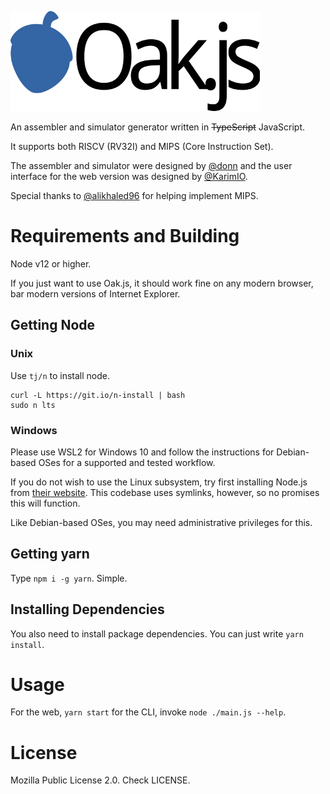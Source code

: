 ![Oak.js](public/images/logo.png)

An assembler and simulator generator written in ~~TypeScript~~ JavaScript.

It supports both RISCV (RV32I) and MIPS (Core Instruction Set).

The assembler and simulator were designed by [@donn](https://github.com/donn) and the user interface for the web version was designed by [@KarimIO](https://github.com/KarimIO).

Special thanks to [@alikhaled96](https://github.com/alikhaled96) for helping implement MIPS.

# Requirements and Building
Node v12 or higher.

If you just want to use Oak.js, it should work fine on any modern browser, bar modern versions of Internet Explorer.

## Getting Node
### Unix
Use `tj/n` to install node.
    
    curl -L https://git.io/n-install | bash
    sudo n lts
    
### Windows
Please use WSL2 for Windows 10 and follow the instructions for Debian-based OSes for a supported and tested workflow.

If you do not wish to use the Linux subsystem, try first installing Node.js from [their website](http://nodejs.org/). This codebase uses symlinks, however, so no promises this will function.

Like Debian-based OSes, you may need administrative privileges for this.

## Getting yarn
Type `npm i -g yarn`. Simple.

## Installing Dependencies
You also need to install package dependencies. You can just write `yarn install`.

# Usage
For the web, `yarn start` for the CLI, invoke `node ./main.js --help`.

# License
Mozilla Public License 2.0. Check LICENSE.